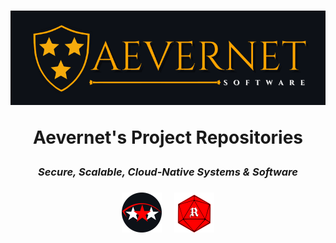 <h1 align="center">
<img src="https://raw.githubusercontent.com/aevernet/.github/master/images/banner/Aever-SW-D-800.png" alt="Aevernet">

Aevernet's Project Repositories

<h3 align="center" style="font-style: italic;">Secure, Scalable, Cloud-Native Systems &amp; Software</h3>

</h1>
<h3 align="center">

<a href="https://github.com/ragdata"><img src="https://raw.githubusercontent.com/Ragdata/Ragdata/master/images/logo/redeyed/sw/64x64-circle.png" alt="Ragdata, the RedEyed Rogue" /></a>
&nbsp;&nbsp;&nbsp;
<a href="https://github.com/redeyed-rpg"><img src="https://raw.githubusercontent.com/Ragdata/Ragdata/master/images/logo/redeyed/rpg/64x64-d20RB.png" alt="RedEyed-RPG" /></a>

</h3>
